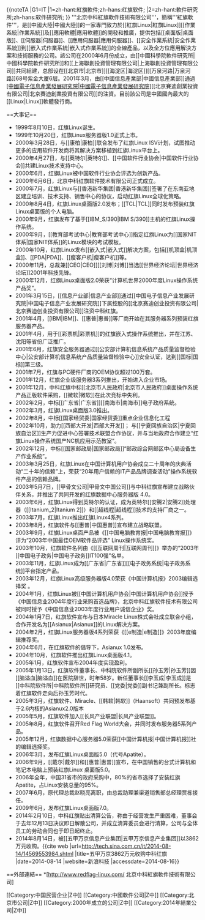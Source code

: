 {{noteTA
|G1=IT
|1=zh-hant:紅旗軟件;zh-hans:红旗软件;
|2=zh-hant:軟件研究所;zh-hans:软件研究所;
}}
'''北京中科紅旗軟件技術有限公司'''，簡稱'''紅旗軟件'''，是[[中國大陸|中國大陸]]的一家專門致力於[[紅旗Linux|紅旗Linux]][[作業系統|作業系統]]及[[應用軟體|應用軟體]]的開發和推廣，提供包括[[桌面版|桌面版]]、[[伺服器|伺服器]]、[[應用伺服器|應用伺服器]]、[[安全作業系統|安全作業系統]]到[[嵌入式作業系統|嵌入式作業系統]]的全線產品，以及全方位應用解決方案和技術服務的公司。該公司在2000年6月份成立，由[[中國科學院軟件研究所|中國科學院軟件研究所]]和[[上海聯創投資管理有限公司|上海聯創投資管理有限公司]]共同組建，总部设在[[北京市|北京市]][[海淀区|海淀区]][[万泉河路|万泉河路]]68号紫金大厦6层。2001年3月，由[[中國信息產業部|中國信息產業部]]通過[[中國電子信息產業發展研究院|中國電子信息產業發展研究院]](CCID)[[北京賽迪創業投資有限公司|北京賽迪創業投資有限公司]]的注資。目前該公司是中國國內最大的[[Linux|Linux]]軟體發行商。

==大事记==
* 1999年8月10日，红旗Linux诞生。
* 1999年10月20日，红旗Linux服务器版1.0正式上市。
* 2000年3月28日，与[[康柏|康柏]]联合发布了红旗Linux ISV计划，试图推动更多的应用软件开发商将其解决方案移植到红旗Linux平台上。
* 2000年4月27日，与[[英特尔|英特尔]]、[[中国软件行业协会|中国软件行业协会]]共建Linux技术支持中心。
* 2000年6月，红旗Linux被中国软件行业协会评选为创新产品。
* 2000年6月6日，北京中科红旗软件技术有限公司正式成立。
* 2000年7月，红旗Linux与[[香港新华集团|香港新华集团]]签署了在东南亚地区建立培训、技术支持、销售中心的协议，启动红旗Linux全球化策略。
* 2000年8月4日，红旗Linux桌面版2.0发布；[[TCL|TCL]]同时发布预装红旗Linux桌面版的个人电脑。
* 2000年9月，红旗发布了基于[[IBM_S/390|IBM S/390]]主机的红旗Linux操作系统。
* 2000年9月，[[教育部考试中心|教育部考试中心]]指定红旗Linux为[[国家NIT体系|国家NIT体系]]的Linux模块的考试模板。
* 2000年10月，红旗Linux发布[[嵌入式|嵌入式]]解决方案，包括[[机顶盒|机顶盒]]、[[PDA|PDA]]、[[瘦客户机|瘦客户机]]等。
* 2000年11月，总裁兼[[CEO|CEO]][[刘博|刘博]]当选[[世界经济论坛|世界经济论坛]]2001年科技先锋。
* 2000年12月，红旗Linux桌面版2.0荣获“计算机世界2000年度Linux操作系统产品奖”。
* 2001年3月15日，[[信息产业部|信息产业部]]通过[[中国电子信息产业发展研究院|中国电子信息产业发展研究院]]下属控股的[[北京赛迪创业投资有限公司|北京赛迪创业投资有限公司]]注资中科红旗。
* 2001年4月，[[IBM|IBM]]、[[惠普|惠普]]等厂商开始在其服务器系列预装红旗服务器产品。
* 2001年4月，用于[[彩票机|彩票机]]的红旗嵌入式操作系统推出，并在江苏、沈阳等省份广泛推广。
* 2001年6月，红旗安全服务器通过[[公安部计算机信息系统产品质量监督检验中心|公安部计算机信息系统产品质量监督检验中心]]安全认证，达到[[国标|国标]]第三级。
* 2001年7月，红旗与PC硬件厂商的OEM协议超过100万套。
* 2001年12月，红旗企业级服务器3系列推出，开始进入企业市场。
* 2001年12月，中科红旗中标[[北京市人民政府|北京市人民政府]]桌面操作系统产品正版软件采购，[[微软|微软]]在此次竞标中失利。
* 2002年2月，中标[[广东省|广东省]][[南海市|南海市]]电子政府系统。
* 2002年3月，红旗Linux桌面版3.0推出。
* 2002年8月，中标[[国家经贸委|国家经贸委]]重点企业信息化工程
* 2002年10月，助力[[西部大开发|西部大开发]]； 与[[宁夏回族自治区|宁夏回族自治区]]生产力促进中心签署技术联盟合作协议，并与当地政府合作建立“红旗Linux操作系统国产NC机应用示范教室”。
* 2002年12月，中标[[国家邮政局|国家邮政局]]“邮政综合网邮区中心局设备生产作业系统”。
* 2003年3月25日，红旗Linux在中国计算机用户协会成立二十周年的庆典活动“二十年的信赖”上，荣获“20年用户信赖的IT产品品牌调查活动”操作系统软件产品的信赖品牌。
* 2003年5月7日，[[甲骨文公司|甲骨文中国公司]]与中科红旗宣布建立战略伙伴关系，并推出了共同开发的红旗数据中心服务器版 4.0。
* 2003年6月，红旗Linux得到英特尔的认证，成为英特尔[[安腾2|安腾2]]处理器（[[Itanium_2|Itanium 2]]）和[[超线程|超线程]]技术的支持厂商之一。
* 2003年7月，红旗Linux推出红旗Linux4系列。
* 2003年8月，红旗软件与[[惠普|中国惠普]]宣布建立战略联盟。
* 2003年9月，红旗Linux桌面产品被《[[中国电脑教育报|中国电脑教育报]]》评为“2003年中国最佳OEM软件品评选” Linux操作系统奖。
* 2003年10月，红旗软件名列由《[[互联网周刊|互联网周刊]]》举办的“2003年[[中国电子政务|中国电子政务]]IT100强”名单。
* 2003年11月，红旗Linux成为[[广东省|广东省]][[电子政务系统|电子政务系统]]平台指定产品。
* 2003年12月，红旗Linux高级服务器版4.0荣获《中国计算机报》2003编辑选择奖 。
* 2004年1月，红旗Linux被[[中国计算机用户协会|中国计算机用户协会]]授予《中国信息业2004年度行业采购首选品牌》，北京中科红旗软件技术有限公司被同时授予《中国信息业2003年度行业用户诚信企业》奖。
* 2004年1月7日，红旗软件宣布与日本Miracle Linux株式会社成立联合小组，合作开发名为[[Asianux|Asianux]]的Linux解决方案。
* 2004年2月，红旗Linux服务器版4系列荣获《[[e制造|e制造]]》2003年度编辑推荐奖。
* 2004年6月，在红旗软件的倡导下，Asianux 1.0发布。
* 2004年10月，红旗软件推出红旗Linux桌面版4.1。
* 2005年1月，红旗软件宣布2004年度实现盈利。
* 2005年1月13日，红旗软件董事长、中科院软件所副所长[[孙玉芳|孙玉芳]]因[[脑溢血|脑溢血]]在医院辞世，时年58岁。新任董事长[[李玉成|李玉成]]是[[中科院软件所|中科院软件所]]研究员、[[党委|党委]]副书记兼副所长。标志着红旗软件走向后孙玉芳时代。
* 2005年3月，红旗软件、Miracle、[[韩软|韩软]]（Haansoft）共同预发布基于2.6内核的Asianux2.0版本
* 2005年5月，红旗软件加入[[长风产业联盟|长风产业联盟]]。
* 2005年8月，红旗软件召开Red Flag World大会，并同时发布服务器5系列产品。
* 2005年12月，红旗数据中心服务器5.0荣获[[中国计算机报|中国计算机报]]社的编辑选择奖。
* 2006年3月，发布红旗Linux桌面版5.0（代号Apatite）。
* 2006年9月，[[戴尔|戴尔]]和[[惠普|惠普]]宣布，在中国销售的台式计算机和笔记本电脑上预装红旗Linux 桌面版5.0。
* 2006年全年，中国31省市的政府采购中，80%的省市选择了安装红旗Apatite，占Linux安装总量的95%。
* 2007年6月，原代理总裁赵晓亮离职，由总裁助理兼渠道销售部总经理贾栋接任。
* 2009年6月，发布红旗Linux桌面版7.0。
* 2014年2月10日，中科红旗贴出清算公告，称由于经营发生严重困难，董事会于去年12月13日决议即日解散公司，并成立清算委员会进行清算，公司与全体员工的劳动合同也于即日起终止。
* 2014年8月14日，被[[五甲万京信息产业集团|五甲万京信息产业集团]]以3862万元收购。<ref>{{cite web |url=http://tech.sina.com.cn/it/2014-08-14/14569553984.shtml |title=五甲万京3862万元收购中科红旗 |date=2014-08-14 |website=新浪科技 |accessdate=2014-08-16}}</ref>

==外部連結==
*[http://www.redflag-linux.com/ 北京中科紅旗軟件技術有限公司]

[[Category:中国民营企业|Z中]]
[[Category:中國軟件公司|Z中]]
[[Category:北京市公司|Z中]]
[[Category:2000年成立的公司|Z中]]
[[Category:2014年結業公司|Z中]]